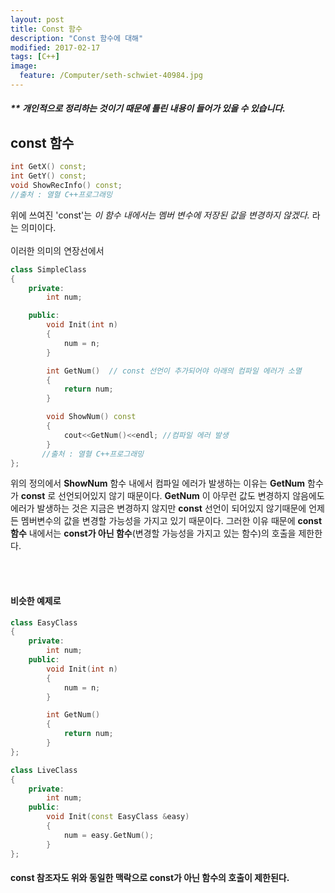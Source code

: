 ```yaml
---
layout: post
title: Const 함수
description: "Const 함수에 대해"
modified: 2017-02-17
tags: [C++]
image:
  feature: /Computer/seth-schwiet-40984.jpg
---
```


##### ** 개인적으로 정리하는 것이기 때문에 틀린 내용이 들어가 있을 수 있습니다.

## const 함수

```cpp
int GetX() const;
int GetY() const;
void ShowRecInfo() const;
//출처 : 열혈 C++프로그래밍
```

위에 쓰여진 'const'는
*이 함수 내에서는 멤버 변수에 저장된 값을 변경하지 않겠다.* 라는 의미이다.
<br /><br />
이러한 의미의 연장선에서
```cpp
class SimpleClass
{
	private:
		int num;

	public:
		void Init(int n)
		{
			num = n;
		}

		int GetNum()  // const 선언이 추가되어야 아래의 컴파일 에러가 소멸
		{
			return num;
		}

		void ShowNum() const
		{
			cout<<GetNum()<<endl; //컴파일 에러 발생
		}
	   //출처 : 열혈 C++프로그래밍
};
```

위의 정의에서 **ShowNum** 함수 내에서 컴파일 에러가 발생하는 이유는 **GetNum** 함수가 **const** 로 선언되어있지 않기 때문이다.
 **GetNum** 이 아무런 값도 변경하지 않음에도 에러가 발생하는 것은 지금은 변경하지 않지만  **const** 선언이 되어있지 않기때문에
언제든 멤버변수의 값을 변경할 가능성을 가지고 있기 때문이다.
그러한 이유 때문에 **const 함수** 내에서는 **const가 아닌 함수**(변경할 가능성을 가지고 있는 함수)의 호출을 제한한다.

<br /><br />
#### 비슷한 예제로

```cpp
class EasyClass
{
	private:
		int num;
	public:
		void Init(int n)
		{
			num = n;
		}

		int GetNum()
		{
			return num;
		}
};

class LiveClass
{
	private:
		int num;
	public:
		void Init(const EasyClass &easy)
		{
			num = easy.GetNum();
		}
};
```
#### const 참조자도 위와 동일한 맥락으로 const가 아닌 함수의 호출이 제한된다.
